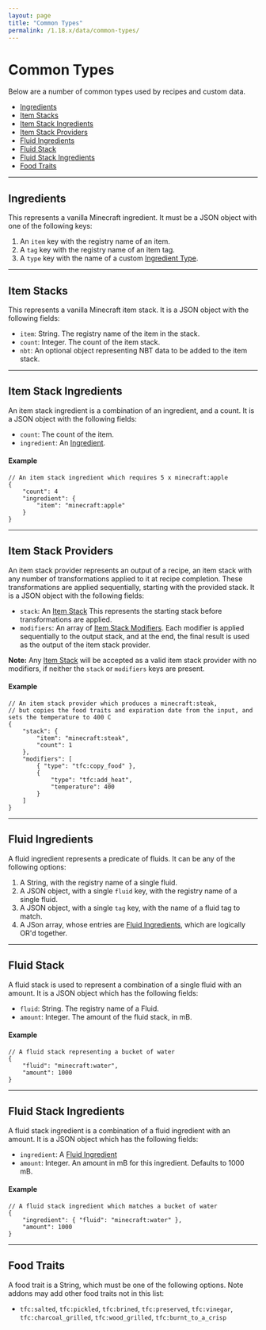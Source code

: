 ```yaml
---
layout: page
title: "Common Types"
permalink: /1.18.x/data/common-types/
---
```


# Common Types

Below are a number of common types used by recipes and custom data.

- [Ingredients](#ingredients)
- [Item Stacks](#item-stacks)
- [Item Stack Ingredients](#item-stack-ingredients)
- [Item Stack Providers](#item-stack-providers)
- [Fluid Ingredients](#fluid-ingredients)
- [Fluid Stack](#fluid-stack)
- [Fluid Stack Ingredients](#fluid-stack-ingredients)
- [Food Traits](#food-traits)

<hr>

## Ingredients

This represents a vanilla Minecraft ingredient. It must be a JSON object with one of the following keys:

1. An `item` key with the registry name of an item.
2. A `tag` key with the registry name of an item tag.
3. A `type` key with the name of a custom [Ingredient Type](../ingredients/).

<hr>

## Item Stacks

This represents a vanilla Minecraft item stack. It is a JSON object with the following fields:

- `item`: String. The registry name of the item in the stack.
- `count`: Integer. The count of the item stack.
- `nbt`: An optional object representing NBT data to be added to the item stack.

<hr>

## Item Stack Ingredients

An item stack ingredient is a combination of an ingredient, and a count. It is a JSON object with the following fields:

- `count`: The count of the item.
- `ingredient`: An [Ingredient](#ingredients).

#### Example

```jsonc
// An item stack ingredient which requires 5 x minecraft:apple
{
    "count": 4
    "ingredient": {
        "item": "minecraft:apple"
    }
}
```

<hr>

## Item Stack Providers

An item stack provider represents an output of a recipe, an item stack with any number of transformations applied to it at recipe completion. These transformations are applied sequentially, starting with the provided stack. It is a JSON object with the following fields:

- `stack`: An [Item Stack](#item-stacks) This represents the starting stack before transformations are applied.
- `modifiers`: An array of [Item Stack Modifiers](../item-stack-modifiers/). Each modifier is applied sequentially to the output stack, and at the end, the final result is used as the output of the item stack provider.

**Note:** Any [Item Stack](#item-stacks) will be accepted as a valid item stack provider with no modifiers, if neither the `stack` or `modifiers` keys are present.

#### Example

```jsonc
// An item stack provider which produces a minecraft:steak,
// but copies the food traits and expiration date from the input, and sets the temperature to 400 C
{
    "stack": {
        "item": "minecraft:steak",
        "count": 1
    },
    "modifiers": [
        { "type": "tfc:copy_food" },
        {
            "type": "tfc:add_heat",
            "temperature": 400
        }
    ]
}
```

<hr>

## Fluid Ingredients

A fluid ingredient represents a predicate of fluids. It can be any of the following options:

1. A String, with the registry name of a single fluid.
2. A JSON object, with a single `fluid` key, with the registry name of a single fluid.
3. A JSON object, with a single `tag` key, with the name of a fluid tag to match.
4. A JSon array, whose entries are [Fluid Ingredients](#fluid-ingredients), which are logically OR'd together.

<hr>

## Fluid Stack

A fluid stack is used to represent a combination of a single fluid with an amount. It is a JSON object which has the following fields:

- `fluid`: String. The registry name of a Fluid.
- `amount`: Integer. The amount of the fluid stack, in mB.

#### Example

```jsonc
// A fluid stack representing a bucket of water
{
    "fluid": "minecraft:water",
    "amount": 1000
}
```

<hr>

## Fluid Stack Ingredients

A fluid stack ingredient is a combination of a fluid ingredient with an amount. It is a JSON object which has the following fields:

- `ingredient`: A [Fluid Ingredient](#fluid-ingredients)
- `amount`: Integer. An amount in mB for this ingredient. Defaults to 1000 mB.

#### Example

```jsonc
// A fluid stack ingredient which matches a bucket of water
{
    "ingredient": { "fluid": "minecraft:water" },
    "amount": 1000
}
```

<hr>

## Food Traits

A food trait is a String, which must be one of the following options. Note addons may add other food traits not in this list:

- `tfc:salted`, `tfc:pickled`, `tfc:brined`, `tfc:preserved`, `tfc:vinegar`, `tfc:charcoal_grilled`, `tfc:wood_grilled`, `tfc:burnt_to_a_crisp`
